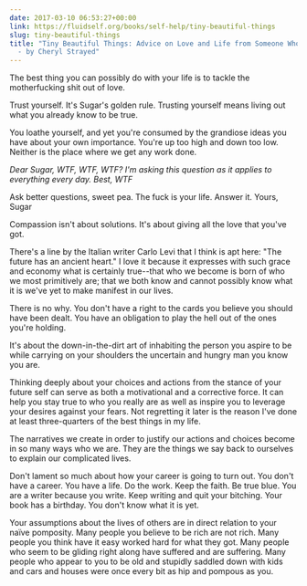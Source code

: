 ```yaml
---
date: 2017-03-10 06:53:27+00:00
link: https://fluidself.org/books/self-help/tiny-beautiful-things
slug: tiny-beautiful-things
title: "Tiny Beautiful Things: Advice on Love and Life from Someone Who's Been There
  - by Cheryl Strayed"
---
```


The best thing you can possibly do with your life is to tackle the motherfucking shit out of love.

Trust yourself. It's Sugar's golden rule. Trusting yourself means living out what you already know to be true.

You loathe yourself, and yet you're consumed by the grandiose ideas you have about your own importance. You're up too high and down too low. Neither is the place where we get any work done.

_Dear Sugar, WTF, WTF, WTF? I'm asking this question as it applies to everything every day. Best, WTF_

Ask better questions, sweet pea. The fuck is your life. Answer it. Yours, Sugar

Compassion isn't about solutions. It's about giving all the love that you've got.

There's a line by the Italian writer Carlo Levi that I think is apt here: "The future has an ancient heart." I love it because it expresses with such grace and economy what is certainly true--that who we become is born of who we most primitively are; that we both know and cannot possibly know what it is we've yet to make manifest in our lives.

There is no why. You don't have a right to the cards you believe you should have been dealt. You have an obligation to play the hell out of the ones you're holding.

It's about the down-in-the-dirt art of inhabiting the person you aspire to be while carrying on your shoulders the uncertain and hungry man you know you are.

Thinking deeply about your choices and actions from the stance of your future self can serve as both a motivational and a corrective force. It can help you stay true to who you really are as well as inspire you to leverage your desires against your fears. Not regretting it later is the reason I've done at least three-quarters of the best things in my life.

The narratives we create in order to justify our actions and choices become in so many ways who we are. They are the things we say back to ourselves to explain our complicated lives.

Don't lament so much about how your career is going to turn out. You don't have a career. You have a life. Do the work. Keep the faith. Be true blue. You are a writer because you write. Keep writing and quit your bitching. Your book has a birthday. You don't know what it is yet.

Your assumptions about the lives of others are in direct relation to your naïve pomposity. Many people you believe to be rich are not rich. Many people you think have it easy worked hard for what they got. Many people who seem to be gliding right along have suffered and are suffering. Many people who appear to you to be old and stupidly saddled down with kids and cars and houses were once every bit as hip and pompous as you.
